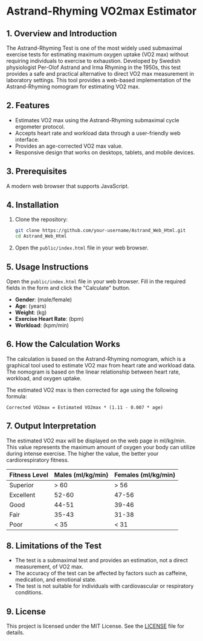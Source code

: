 # Astrand-Rhyming VO2max Estimator

## 1. Overview and Introduction

The Astrand-Rhyming Test is one of the most widely used submaximal exercise tests for estimating maximum oxygen uptake (VO2 max) without requiring individuals to exercise to exhaustion. Developed by Swedish physiologist Per-Olof Astrand and Irma Rhyming in the 1950s, this test provides a safe and practical alternative to direct VO2 max measurement in laboratory settings. This tool provides a web-based implementation of the Astrand-Rhyming nomogram for estimating VO2 max.

## 2. Features

*   Estimates VO2 max using the Astrand-Rhyming submaximal cycle ergometer protocol.
*   Accepts heart rate and workload data through a user-friendly web interface.
*   Provides an age-corrected VO2 max value.
*   Responsive design that works on desktops, tablets, and mobile devices.

## 3. Prerequisites

A modern web browser that supports JavaScript.

## 4. Installation

1.  Clone the repository:
    ```bash
    git clone https://github.com/your-username/Astrand_Web_Html.git
    cd Astrand_Web_Html
    ```
2.  Open the `public/index.html` file in your web browser.

## 5. Usage Instructions

Open the `public/index.html` file in your web browser. Fill in the required fields in the form and click the "Calculate" button.

*   **Gender**: (male/female)
*   **Age**: (years)
*   **Weight**: (kg)
*   **Exercise Heart Rate**: (bpm)
*   **Workload**: (kpm/min)

## 6. How the Calculation Works

The calculation is based on the Astrand-Rhyming nomogram, which is a graphical tool used to estimate VO2 max from heart rate and workload data. The nomogram is based on the linear relationship between heart rate, workload, and oxygen uptake.

The estimated VO2 max is then corrected for age using the following formula:

`Corrected VO2max = Estimated VO2max * (1.11 - 0.007 * age)`

## 7. Output Interpretation

The estimated VO2 max will be displayed on the web page in ml/kg/min. This value represents the maximum amount of oxygen your body can utilize during intense exercise. The higher the value, the better your cardiorespiratory fitness.

| Fitness Level | Males (ml/kg/min) | Females (ml/kg/min) |
| :--- | :--- | :--- |
| Superior | > 60 | > 56 |
| Excellent | 52-60 | 47-56 |
| Good | 44-51 | 39-46 |
| Fair | 35-43 | 31-38 |
| Poor | < 35 | < 31 |

## 8. Limitations of the Test

*   The test is a submaximal test and provides an estimation, not a direct measurement, of VO2 max.
*   The accuracy of the test can be affected by factors such as caffeine, medication, and emotional state.
*   The test is not suitable for individuals with cardiovascular or respiratory conditions.

## 9. License

This project is licensed under the MIT License. See the [LICENSE](LICENSE) file for details.
